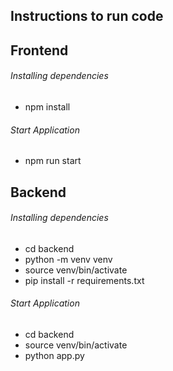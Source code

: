 ## Instructions to run code
## Frontend
###### Installing dependencies
- npm install
###### Start Application
- npm run start

## Backend
###### Installing dependencies
- cd backend
- python -m venv venv
- source venv/bin/activate
- pip install -r requirements.txt

###### Start Application
- cd backend
- source venv/bin/activate
- python app.py
